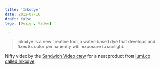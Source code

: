```yaml
---
title: 'Inkodye'
date: 2012-07-16
draft: false
tags: [Design, Video]

---
```


> Inkodye is a new creative tool, a water-based dye that develops and fixes its color permanently with exposure to sunlight.

Nifty video by the [Sandwich Video crew](http://sandwichvideo.com/) for a neat product from [lumi.co called Inkodye](http://lumi.co/collections/inkodye).